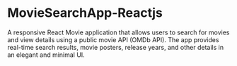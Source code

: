 # MovieSearchApp-Reactjs
A responsive React Movie application that allows users to search for movies and view details using a public movie API (OMDb API). The app provides real-time search results, movie posters, release years, and other details in an elegant and minimal UI.

